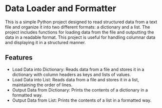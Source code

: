 # Data Loader and Formatter

This is a simple Python project designed to read structured data from a text file and organize it into two different formats: a dictionary and a list. The project includes functions for loading data from the file and outputting the data in a readable format. This project is useful for handling columnar data and displaying it in a structured manner.

## Features

- Load Data into Dictionary: Reads data from a file and stores it in a dictionary with column headers as keys and lists of values.
- Load Data into List: Reads data from a file and stores it in a list, maintaining the order of lines.
- Output Data from Dictionary: Prints the contents of a dictionary in a formatted way.
- Output Data from List: Prints the contents of a list in a formatted way.
